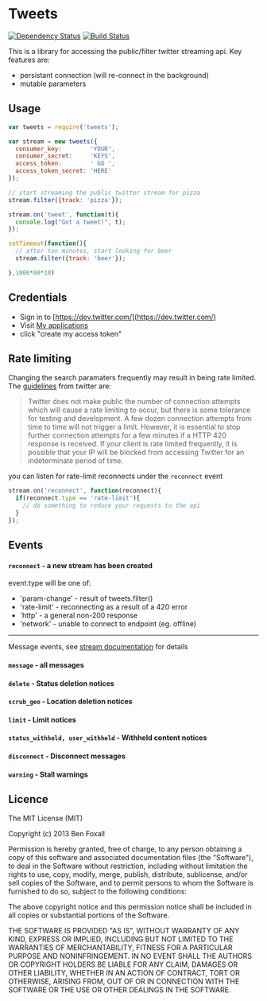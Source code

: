 # Tweets 

[![Dependency Status](https://david-dm.org/benfoxall/tweets.png)](https://david-dm.org/benfoxall/tweets) [![Build Status](https://travis-ci.org/benfoxall/tweets.png?branch=master)](https://travis-ci.org/benfoxall/tweets)

This is a library for accessing the public/filter twitter streaming api.  Key features are:

* persistant connection (will re-connect in the background)
* mutable parameters

## Usage

```js
var tweets = require('tweets');

var stream = new tweets({
  consumer_key:        'YOUR',
  consumer_secret:     'KEYS',
  access_token:        ' GO ',
  access_token_secret: 'HERE'
});

// start streaming the public twitter stream for pizza
stream.filter({track: 'pizza'});

stream.on('tweet', function(t){
  console.log("Got a tweet!", t);
});

setTimeout(function(){
  // after ten minutes, start looking for beer
  stream.filter({track: 'beer'});

},1000*60*10)
```

## Credentials

* Sign in to [https://dev.twitter.com/](https://dev.twitter.com/)
* Visit [My applications](https://dev.twitter.com/apps)
* click "create my access token"

## Rate limiting

Changing the search paramaters frequently may result in being rate limited. The [guidelines](https://dev.twitter.com/docs/streaming-apis/connecting#Rate_limiting) from twitter are:

> Twitter does not make public the number of connection attempts which will cause a rate limiting to occur, but there is some tolerance for testing and development. A few dozen connection attempts from time to time will not trigger a limit. However, it is essential to stop further connection attempts for a few minutes if a HTTP 420 response is received. If your client is rate limited frequently, it is possible that your IP will be blocked from accessing Twitter for an indeterminate period of time.

you can listen for rate-limit reconnects under the `reconnect` event

```js
stream.on('reconnect', function(reconnect){
  if(reconnect.type == 'rate-limit'){
    // do something to reduce your requests to the api
  }
});
```

## Events

#### `reconnect` - a new stream has been created

event.type will be one of:

* 'param-change' - result of tweets.filter()
* 'rate-limit' - reconnecting as a result of a 420 error
* 'http' - a general non-200 response
* 'network' - unable to connect to endpoint (eg. offline)

----

Message events, see [stream documentation](https://dev.twitter.com/docs/streaming-apis/messages) for details

#### `message` - all messages

#### `delete` - Status deletion notices

#### `scrub_geo` - Location deletion notices

#### `limit` - Limit notices

#### `status_withheld, user_withheld` - Withheld content notices

#### `disconnect` - Disconnect messages

#### `warning` - Stall warnings


## Licence

The MIT License (MIT)

Copyright (c) 2013 Ben Foxall

Permission is hereby granted, free of charge, to any person obtaining a copy of
this software and associated documentation files (the "Software"), to deal in
the Software without restriction, including without limitation the rights to
use, copy, modify, merge, publish, distribute, sublicense, and/or sell copies of
the Software, and to permit persons to whom the Software is furnished to do so,
subject to the following conditions:

The above copyright notice and this permission notice shall be included in all
copies or substantial portions of the Software.

THE SOFTWARE IS PROVIDED "AS IS", WITHOUT WARRANTY OF ANY KIND, EXPRESS OR
IMPLIED, INCLUDING BUT NOT LIMITED TO THE WARRANTIES OF MERCHANTABILITY, FITNESS
FOR A PARTICULAR PURPOSE AND NONINFRINGEMENT. IN NO EVENT SHALL THE AUTHORS OR
COPYRIGHT HOLDERS BE LIABLE FOR ANY CLAIM, DAMAGES OR OTHER LIABILITY, WHETHER
IN AN ACTION OF CONTRACT, TORT OR OTHERWISE, ARISING FROM, OUT OF OR IN
CONNECTION WITH THE SOFTWARE OR THE USE OR OTHER DEALINGS IN THE SOFTWARE.
